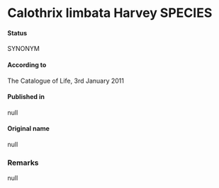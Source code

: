 # Calothrix limbata Harvey SPECIES

#### Status
SYNONYM

#### According to
The Catalogue of Life, 3rd January 2011

#### Published in
null

#### Original name
null

### Remarks
null